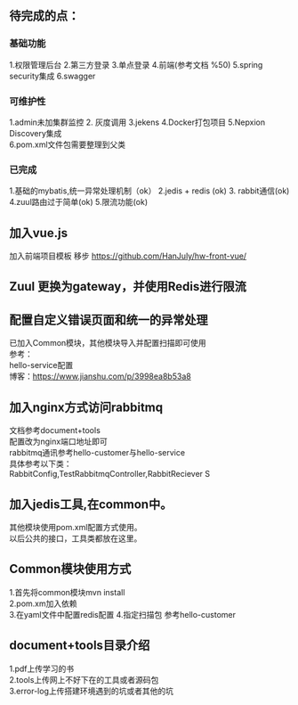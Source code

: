 ## 待完成的点：
### 基础功能
1.权限管理后台
2.第三方登录
3.单点登录
4.前端(参考文档 %50)
5.spring security集成
6.swagger


### 可维护性
1.admin未加集群监控
2. 灰度调用
3.jekens
4.Docker打包项目
5.Nepxion Discovery集成  
6.pom.xml文件包需要整理到父类

### 已完成
1.基础的mybatis,统一异常处理机制（ok）
2.jedis + redis (ok)
3. rabbit通信(ok)
4.zuul路由过于简单(ok)
5.限流功能(ok)

## 加入vue.js
   加入前端项目模板
   移步 https://github.com/HanJuly/hw-front-vue/

## Zuul 更换为gateway，并使用Redis进行限流

## 配置自定义错误页面和统一的异常处理
   已加入Common模块，其他模块导入并配置扫描即可使用  
   参考：  
      hello-service配置  
      博客：https://www.jianshu.com/p/3998ea8b53a8  

## 加入nginx方式访问rabbitmq
  文档参考document+tools  
  配置改为nginx端口地址即可  
  rabbitmq通讯参考hello-customer与hello-service  
  具体参考以下类：  
    RabbitConfig,TestRabbitmqController,RabbitReciever  S

## 加入jedis工具,在common中。
 其他模块使用pom.xml配置方式使用。  
 以后公共的接口，工具类都放在这里。

## Common模块使用方式
 1.首先将common模块mvn install  
 2.pom.xm加入依赖  
 3.在yaml文件中配置redis配置
 4.指定扫描包
参考hello-customer  


## document+tools目录介绍
1.pdf上传学习的书  
2.tools上传网上不好下在的工具或者源码包  
3.error-log上传搭建环境遇到的坑或者其他的坑



